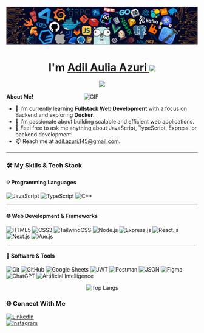
<!-- HEADER -->

![Github Banner](img/banner.png)



<h1 align="center">I'm 
<a href="https://github.com/adil-azuri">
Adil Aulia Azuri <a>
<img src="https://media.giphy.com/media/hvRJCLFzcasrR4ia7z/giphy.gif" width="30">
</h1>

<p align="center">
<img src="https://readme-typing-svg.herokuapp.com?lines=Web+Developer;Software+Engineer;Computer+Science;Always%20learning%20new%20things&center=true&width=380&height=45">
</p>

<!-- About -->
<img align="right" alt="GIF" src="https://i.pinimg.com/originals/e4/26/70/e426702edf874b181aced1e2fa5c6cde.gif" width="300" />

**About Me!**

- 🌱 I’m currently learning **Fullstack Web Development** with a focus on Backend and exploring **Docker**.  
- 🤔 I’m passionate about building scalable and efficient web applications.  
- 💬 Feel free to ask me anything about JavaScript, TypeScript, Express, or backend development!  
- 📫 Reach me at [adil.azuri.145@gmail.com](mailto:adil.azuri.145@gmail.com).  


---

### 🛠️ My Skills & Tech Stack

#### 💡 Programming Languages

![JavaScript](https://img.shields.io/badge/JavaScript-F7DF1E?style=flat-square&logo=javascript&logoColor=black)
![TypeScript](https://img.shields.io/badge/TypeScript-3178C6?style=flat-square&logo=typescript&logoColor=white)
![C++](https://img.shields.io/badge/C++-00599C?style=flat-square&logo=c%2B%2B&logoColor=white)

---

#### 🌐 Web Development & Frameworks
![HTML5](https://img.shields.io/badge/HTML5-E34F26?style=flat-square&logo=html5&logoColor=white)
![CSS3](https://img.shields.io/badge/CSS3-1572B6?style=flat-square&logo=css3&logoColor=white)
![TailwindCSS](https://img.shields.io/badge/TailwindCSS-38B2AC?style=flat-square&logo=tailwindcss&logoColor=white)
![Node.js](https://img.shields.io/badge/Node.js-339933?style=flat-square&logo=node.js&logoColor=white) 
![Express.js](https://img.shields.io/badge/Express.js-000000?style=flat-square&logo=express&logoColor=white)
![React.js](https://img.shields.io/badge/React.js-61DAFB?style=flat-square&logo=react&logoColor=white)
![Next.js](https://img.shields.io/badge/Next.js-000000?style=flat-square&logo=nextdotjs&logoColor=white)
![Vue.js](https://img.shields.io/badge/Vue.js-4FC08D?style=flat-square&logo=vue&logoColor=white)



---

#### 🧰 Software & Tools
![Git](https://img.shields.io/badge/Git-F05032?style=flat-square&logo=git&logoColor=white)
![GitHub](https://img.shields.io/badge/GitHub-181717?style=flat-square&logo=github&logoColor=white)
![Google Sheets](https://img.shields.io/badge/Google_Sheets-34A853?style=flat-square&logo=googlesheets&logoColor=white)
![JWT](https://img.shields.io/badge/JWT-000000?style=flat-square&logo=jsonwebtokens&logoColor=white)
![Postman](https://img.shields.io/badge/Postman-FF6C37?style=flat-square&logo=postman&logoColor=white)
![JSON](https://img.shields.io/badge/JSON-000000?style=flat-square&logo=json&logoColor=white)
![Figma](https://img.shields.io/badge/Figma-F24E1E?style=flat-square&logo=figma&logoColor=white)
![ChatGPT](https://img.shields.io/badge/ChatGPT-74AA9C?style=flat-square&logo=openai&logoColor=white)
![Artificial Intelligence](https://img.shields.io/badge/AI-000000?style=flat-square&logo=artificialintelligence&logoColor=white)

<p align="center">
  <img src="https://github-readme-stats.vercel.app/api/top-langs/?username=adil-azuri&layout=compact&theme=tokyonight" alt="Top Langs" />
</p>

### 🌐 Connect With Me
[![LinkedIn](https://img.shields.io/badge/LinkedIn-0077B5?style=flat-square&logo=linkedin&logoColor=white)](https://www.linkedin.com/in/adil-azuri)  
[![Instagram](https://img.shields.io/badge/Instagram-E4405F?style=flat-square&logo=instagram&logoColor=white)](https://instagram.com/adil.azuri)